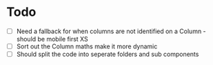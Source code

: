 # Todo

- [ ] Need a fallback for when columns are not identified on a Column - should be mobile first XS
- [ ] Sort out the Column maths make it more dynamic
- [ ] Should split the code into seperate folders and sub components
